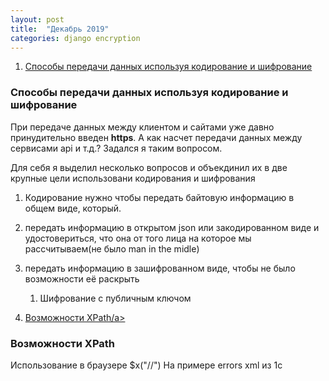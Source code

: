 ```yaml
---
layout: post
title:  "Декабрь 2019"
categories: django encryption
---
```


1. <a href='#how-to-encode-and-crypt-data'>Способы передачи данных используя кодирование и шифрование</a>

###  <a name='how-to-encode-and-crypt-data'>Способы передачи данных используя кодирование и шифрование</a>
При передаче данных между клиентом и сайтами уже давно принудительно введен **https**.
А как насчет передачи данных между сервисами api и т.д.? Задался я таким вопросом.
 
Для себя я выделил несколько вопросов и объекдинил их в две крупные цели использовани кодирования и шифрования
1. Кодирование нужно чтобы передать байтовую информацию в общем виде, который.
1. передать информацию в открытом json или закодированном виде и удостовериться, что она от того лица на которое мы рассчитываем(не было man in the midle)
1. передать информацию в зашифрованном виде, чтобы не было возможности её раскрыть
    1. Шифрование с публичным ключом
    
1. <a href='#xpath-examples'>Возможности XPath/a>

###  <a name='xpath-examples'>Возможности XPath</a>
Использование в браузере $x("//")
На примере errors xml из 1c 